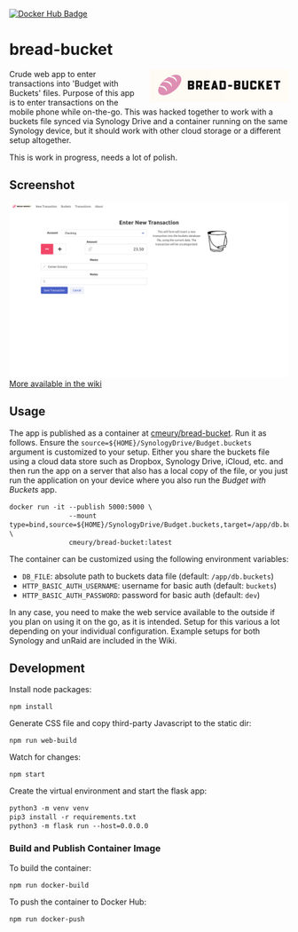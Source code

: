 [![Docker Hub Badge](https://img.shields.io/docker/v/cmeury/bread-bucket)](https://hub.docker.com/repository/docker/cmeury/bread-bucket)

# bread-bucket

<img alt="bread-bucket tool logo" src="https://raw.githubusercontent.com/cmeury/bread-bucket/main/app/static/breadbucket.png" width="250" style="float: right; margin-left: 20px">

Crude web app to enter transactions into 'Budget with Buckets' files. Purpose of this app is to enter transactions
on the mobile phone while on-the-go. This was hacked together to work with a buckets file synced via Synology Drive and
a container running on the same Synology device, but it should work  with other cloud storage or a different setup
altogether.

This is work in progress, needs a lot of polish.

## Screenshot

![](images/Transaction-Desktop.png)
[More available in the wiki](https://github.com/cmeury/bread-bucket/wiki/Screenshots)

## Usage

The app is published as a container at [cmeury/bread-bucket](https://hub.docker.com/repository/docker/cmeury/bread-bucket).
Run it as follows. Ensure the `source=${HOME}/SynologyDrive/Budget.buckets` argument is customized to your setup.
Either you share the buckets file using a cloud data store such as Dropbox, Synology Drive, iCloud, etc. and then run
the app on a server that also has a local copy of the file, or you just run the application on your device where you
also run the _Budget with Buckets_ app.

    docker run -it --publish 5000:5000 \
                   --mount type=bind,source=${HOME}/SynologyDrive/Budget.buckets,target=/app/db.buckets \
                   cmeury/bread-bucket:latest

The container can be customized using the following environment variables:

* `DB_FILE`: absolute path to buckets data file (default: `/app/db.buckets`)
* `HTTP_BASIC_AUTH_USERNAME`: username for basic auth (default: `buckets`)
* `HTTP_BASIC_AUTH_PASSWORD`: password for basic auth (default: `dev`)

In any case, you need to make the web service available to the outside if you plan on using it on the go, as it is
intended. Setup for this various a lot depending on your individual configuration. Example setups for both Synology and unRaid are included in the Wiki.

## Development

Install node packages:

    npm install

Generate CSS file and copy third-party Javascript to the static dir:

    npm run web-build

Watch for changes:

    npm start

Create the virtual environment and start the flask app:

    python3 -m venv venv
    pip3 install -r requirements.txt
    python3 -m flask run --host=0.0.0.0

### Build and Publish Container Image

To build the container:

    npm run docker-build

To push the container to Docker Hub:

    npm run docker-push

